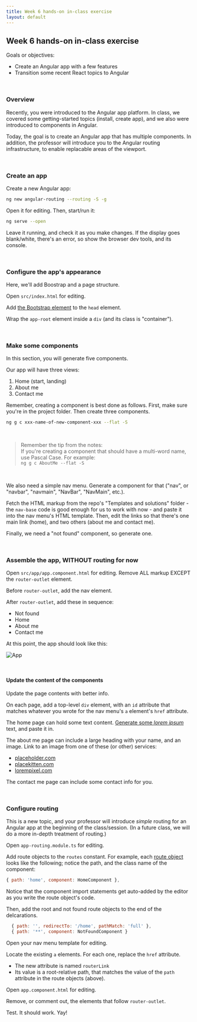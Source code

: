 ```yaml
---
title: Week 6 hands-on in-class exercise
layout: default
---
```


## Week 6 hands-on in-class exercise

Goals or objectives: 
* Create an Angular app with a few features 
* Transition some recent React topics to Angular 

<br>

### Overview

Recently, you were introduced to the Angular app platform. In class, we covered some getting-started topics (install, create app), and we also were introduced to components in Angular. 

Today, the goal is to create an Angular app that has multiple components. In addition, the professor will introduce you to the Angular routing infrastructure, to enable replacable areas of the viewport. 

<br>

### Create an app

Create a new Angular app:

```bash
ng new angular-routing --routing -S -g
```

Open it for editing. Then, start/run it:

```bash
ng serve --open
```

Leave it running, and check it as you make changes. If the display goes blank/white, there's an error, so show the browser dev tools, and its console. 

<br>

### Configure the app's appearance

Here, we'll add Boostrap and a page structure. 

Open `src/index.html` for editing. 

Add [the Bootstrap element](https://getbootstrap.com/docs/3.3/getting-started/#download-cdn) to the `head` element. 

Wrap the `app-root` element inside a `div` (and its class is "container"). 

<br>

### Make some components

In this section, you will generate five components. 

Our app will have three views:
1. Home (start, landing)
2. About me
3. Contact me

Remember, creating a component is best done as follows. First, make sure you're in the project folder. Then create three components.

```bash
ng g c xxx-name-of-new-component-xxx --flat -S
```

<br>

> Remember the tip from the notes:  
> If you're creating a component that should have a multi-word name, use Pascal Case. For example:  
> ```ng g c AboutMe --flat -S```

<br>

We also need a simple nav menu. Generate a component for that ("nav", or "navbar", "navmain", "NavBar", "NavMain", etc.). 

Fetch the HTML markup from the repo's "Templates and solutions" folder - the `nav-base` code is good enough for us to work with now - and paste it into the nav menu's HTML template. Then, edit the links so that there's one main link (home), and two others (about me and contact me). 

Finally, we need a "not found" component, so generate one. 

<br>

### Assemble the app, WITHOUT routing for now

Open `src/app/app.component.html` for editing. Remove ALL markup EXCEPT the `router-outlet` element. 

Before `router-outlet`, add the nav element. 

After `router-outlet`, add these in sequence:
* Not found
* Home
* About me
* Contact me

At this point, the app should look like this:

![App](/media/week06-hands-on-1.png)

<br>

#### Update the content of the components

Update the page contents with better info. 

On each page, add a top-level `div` element, with an `id` attribute that matches whatever you wrote for the nav menu's `a` element's `href` attribute. 

The home page can hold some text content. [Generate some *lorem ipsum*](https://www.lipsum.com/) text, and paste it in. 

The about me page can include a large heading with your name, and an image. Link to an image from one of these (or other) services:
* [placeholder.com](https://placeholder.com/)
* [placekitten.com](https://placekitten.com/)
* [lorempixel.com](http://lorempixel.com/)

The contact me page can include some contact info for you.

<br>

### Configure routing

This is a new topic, and your professor will introduce *simple* routing for an Angular app at the beginning of the class/session. (In a future class, we will do a more in-depth treatment of routing.)

Open `app-routing.module.ts` for editing. 

Add route objects to the `routes` constant. For example, each [route object](https://angular.io/api/router/Route) looks like the following; notice the path, and the class name of the component:

```js
{ path: 'home', component: HomeComponent },
```

Notice that the component import statements get auto-added by the editor as you write the route object's code.

Then, add the root and not found route objects to the end of the delcarations.

```js
  { path: '', redirectTo: '/home', pathMatch: 'full' },
  { path: '**', component: NotFoundComponent }
```

Open your nav menu template for editing. 

Locate the existing `a` elements. For each one, replace the `href` attribute.  
* The new attribute is named `routerLink` 
* Its value is a root-relative path, that matches the value of the `path` attribute in the route objects (above). 

Open `app.component.html` for editing.

Remove, or comment out, the elements that follow `router-outlet`. 

Test. It should work. Yay!

<br>

